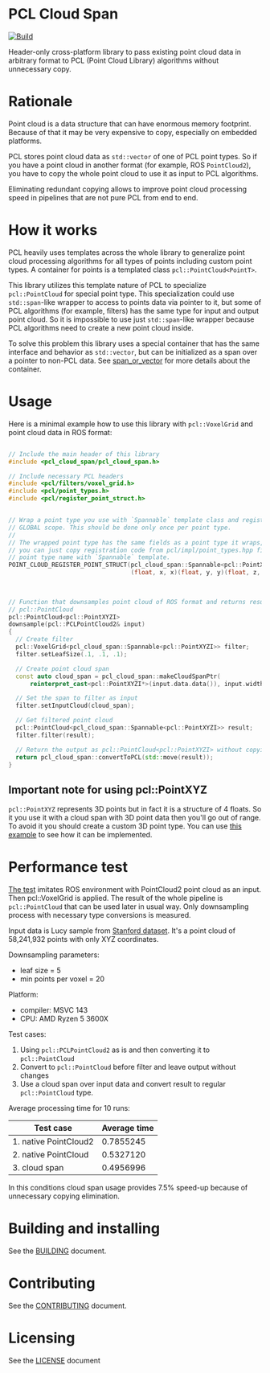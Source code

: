 # PCL Cloud Span
[![Build](https://github.com/Tristis116/pcl-cloud-span/actions/workflows/ci.yml/badge.svg)](https://github.com/Tristis116/pcl-cloud-span/actions/workflows/ci.yml) 

Header-only cross-platform library to pass existing point cloud data in arbitrary format to PCL (Point Cloud Library)
algorithms without unnecessary copy.


# Rationale

Point cloud is a data structure that can have enormous memory footprint. Because of that it may be very
expensive to copy, especially on embedded platforms.

PCL stores point cloud data as `std::vector` of one of PCL point types. So if you have a point cloud in
another format (for example, ROS `PointCloud2`), you have to copy the whole point cloud to use it as input
to PCL algorithms. 

Eliminating redundant copying allows to improve point cloud processing speed in pipelines that are not
pure PCL from end to end.

# How it works

PCL heavily uses templates across the whole library to generalize point cloud processing algorithms for
all types of points including custom point types. A container for points is a templated class
`pcl::PointCloud<PointT>`.

This library utilizes this template nature of PCL to specialize `pcl::PointCloud` for special point type.
This specialization could use `std::span`-like wrapper to access to points data via pointer to it, but some of
PCL algorithms (for example, filters) has the same type for input and output point cloud. So it
is impossible to use just `std::span`-like wrapper because PCL algorithms need to create a new point cloud
inside.

To solve this problem this library uses a special container that has the same interface and behavior as
`std::vector`, but can be initialized as a span over a pointer to non-PCL data. See
[span_or_vector](https://github.com/Tristis116/span-or-vector) for more details about the container.

# Usage

Here is a minimal example how to use this library with `pcl::VoxelGrid` and point cloud data in ROS format: 

```cpp

// Include the main header of this library
#include <pcl_cloud_span/pcl_cloud_span.h>

// Include necessary PCL headers
#include <pcl/filters/voxel_grid.h>
#include <pcl/point_types.h>
#include <pcl/register_point_struct.h>


// Wrap a point type you use with `Spannable` template class and register it in the
// GLOBAL scope. This should be done only once per point type.
//
// The wrapped point type has the same fields as a point type it wraps, so
// you can just copy registration code from pcl/impl/point_types.hpp file and wrap the
// point type name with `Spannable` template.
POINT_CLOUD_REGISTER_POINT_STRUCT(pcl_cloud_span::Spannable<pcl::PointXYZI>,
                                  (float, x, x)(float, y, y)(float, z, z)(float,
                                                                          intensity,
                                                                          intensity))

// Function that downsamples point cloud of ROS format and returns result as
// pcl::PointCloud
pcl::PointCloud<pcl::PointXYZI>
downsample(pcl::PCLPointCloud2& input)
{
  // Create filter
  pcl::VoxelGrid<pcl_cloud_span::Spannable<pcl::PointXYZI>> filter;
  filter.setLeafSize(.1, .1, .1);

  // Create point cloud span
  const auto cloud_span = pcl_cloud_span::makeCloudSpanPtr(
      reinterpret_cast<pcl::PointXYZI*>(input.data.data()), input.width, input.height);

  // Set the span to filter as input
  filter.setInputCloud(cloud_span);

  // Get filtered point cloud
  pcl::PointCloud<pcl_cloud_span::Spannable<pcl::PointXYZI>> result;
  filter.filter(result);

  // Return the output as pcl::PointCloud<pcl::PointXYZI> without copying point data
  return pcl_cloud_span::convertToPCL(std::move(result));
}

```

## Important note for using pcl::PointXYZ

`pcl::PointXYZ` represents 3D points but in fact it is a structure of 4 floats. So it you use
it with a cloud span with 3D point data then you'll go out of range. To avoid it you should create
a custom 3D point type. You can use [this example](example/voxel_grid_benchmark.cpp) to see how it
can be implemented.

# Performance test

[The test](example/voxel_grid_benchmark.cpp) imitates ROS environment with PointCloud2 point cloud as an input. Then pcl::VoxelGrid is applied.
The result of the whole pipeline is `pcl::PointCloud` that can be used later in usual way. Only downsampling
process with necessary type conversions is measured.

Input data is Lucy sample from [Stanford dataset](http://graphics.stanford.edu/data/3Dscanrep/).
It's a point cloud of 58,241,932 points with only XYZ coordinates.

Downsampling parameters:

- leaf size = 5
- min points per voxel = 20

Platform:

- compiler: MSVC 143
- CPU: AMD Ryzen 5 3600X

Test cases:

1) Using `pcl::PCLPointCloud2` as is and then converting it to `pcl::PointCloud`
2) Convert to `pcl::PointCloud` before filter and leave output without changes
3) Use a cloud span over input data and convert result to regular `pcl::PointCloud` type.

Average processing time for 10 runs:

| Test case | Average time |
| - | - |
| 1. native PointCloud2 | 0.7855245 |
| 2. native PointCloud | 0.5327120 |
| 3. cloud span | 0.4956996 |

In this conditions cloud span usage provides 7.5% speed-up because of unnecessary copying elimination.

# Building and installing

See the [BUILDING](BUILDING.md) document.

# Contributing

See the [CONTRIBUTING](CONTRIBUTING.md) document.

# Licensing

See the [LICENSE](LICENSE.txt) document
